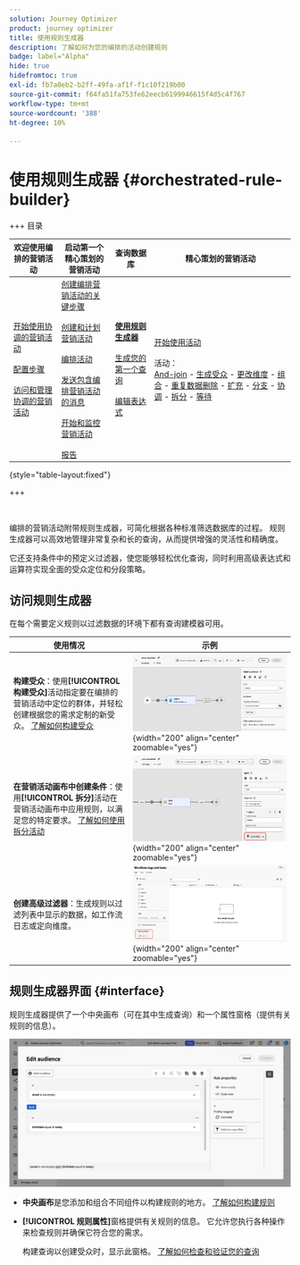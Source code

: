 ```yaml
---
solution: Journey Optimizer
product: journey optimizer
title: 使用规则生成器
description: 了解如何为您的编排的活动创建规则
badge: label="Alpha"
hide: true
hidefromtoc: true
exl-id: fb7a0eb2-b2ff-49fa-af1f-f1c10f219b00
source-git-commit: f64fa51fa753fe62eecb6199946615f4d5c4f767
workflow-type: tm+mt
source-wordcount: '388'
ht-degree: 10%

---
```



# 使用规则生成器 {#orchestrated-rule-builder}

+++ 目录

| 欢迎使用编排的营销活动 | 启动第一个精心策划的营销活动 | 查询数据库 | 精心策划的营销活动 |
|---|---|---|---|
| [开始使用协调的营销活动](gs-orchestrated-campaigns.md)<br/><br/>[配置步骤](configuration-steps.md)<br/><br/>[访问和管理协调的营销活动](access-manage-orchestrated-campaigns.md) | [创建编排营销活动的关键步骤](gs-campaign-creation.md)<br/><br/>[创建和计划营销活动](create-orchestrated-campaign.md)<br/><br/>[编排活动](orchestrate-activities.md)<br/><br/>[发送包含编排营销活动的消息](send-messages.md)<br/><br/>[开始和监控营销活动](start-monitor-campaigns.md)<br/><br/>[报告](reporting-campaigns.md) | <b>[使用规则生成器](orchestrated-rule-builder.md)</b><br/><br/>[生成您的第一个查询](build-query.md)<br/><br/>[编辑表达式](edit-expressions.md) | [开始使用活动](activities/about-activities.md)<br/><br/>活动：<br/>[And-join](activities/and-join.md) - [生成受众](activities/build-audience.md) - [更改维度](activities/change-dimension.md) - [组合](activities/combine.md) - [重复数据删除](activities/deduplication.md) - [扩充](activities/enrichment.md) - [分支](activities/fork.md) - [协调](activities/reconciliation.md) - [拆分](activities/split.md) - [等待](activities/wait.md) |

{style="table-layout:fixed"}

+++

<br/>

编排的营销活动附带规则生成器，可简化根据各种标准筛选数据库的过程。 规则生成器可以高效地管理非常复杂和长的查询，从而提供增强的灵活性和精确度。

它还支持条件中的预定义过滤器，使您能够轻松优化查询，同时利用高级表达式和运算符实现全面的受众定位和分段策略。

## 访问规则生成器

在每个需要定义规则以过滤数据的环境下都有查询建模器可用。

| 使用情况 | 示例 |
|  ---  |  ---  |
| **构建受众**：使用&#x200B;**[!UICONTROL 构建受众]**&#x200B;活动指定要在编排的营销活动中定位的群体，并轻松创建根据您的需求定制的新受众。 [了解如何构建受众](../orchestrated/activities/build-audience.md) | ![显示如何访问受众创建界面的图像](assets/query-access-audience.png){width="200" align="center" zoomable="yes"} |
| **在营销活动画布中创建条件**：使用&#x200B;**[!UICONTROL 拆分]**&#x200B;活动在营销活动画布中应用规则，以满足您的特定要求。 [了解如何使用拆分活动](../orchestrated/activities/split.md) | ![显示如何访问工作流自定义选项的图像](assets/query-access-split.png){width="200" align="center" zoomable="yes"} |
| **创建高级过滤器**：生成规则以过滤列表中显示的数据，如工作流日志或定向维度。 | ![显示如何自定义列表过滤器的图像](assets/query-access-advanced-filters.png){width="200" align="center" zoomable="yes"} |

## 规则生成器界面 {#interface}

规则生成器提供了一个中央画布（可在其中生成查询）和一个属性窗格（提供有关规则的信息）。

![显示规则生成器界面的图像](assets/rule-builder-interface.png)

* **中央画布**&#x200B;是您添加和组合不同组件以构建规则的地方。 [了解如何构建规则](../orchestrated/build-query.md)

* **[!UICONTROL 规则属性]**&#x200B;窗格提供有关规则的信息。 它允许您执行各种操作来检查规则并确保它符合您的需求。

  构建查询以创建受众时，显示此窗格。 [了解如何检查和验证您的查询](build-query.md#check-and-validate-your-query)
